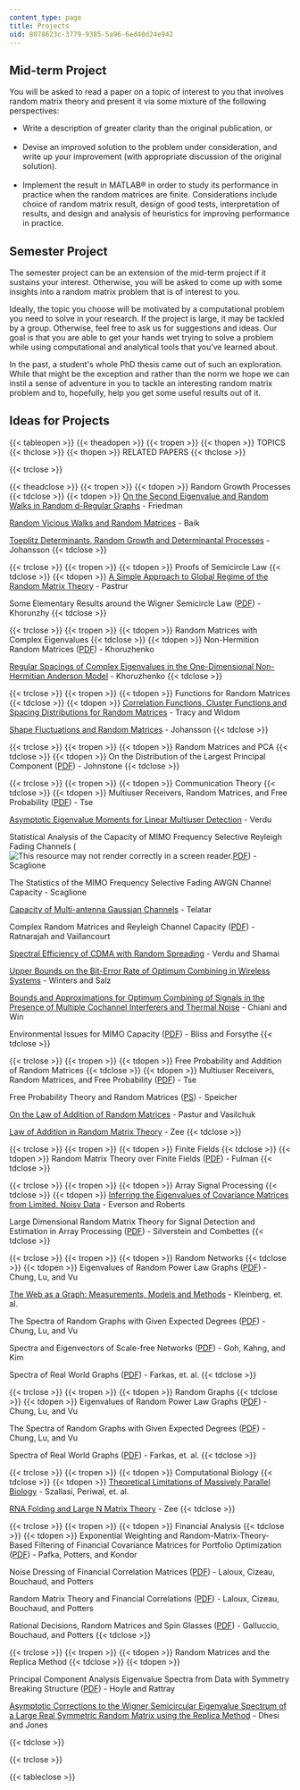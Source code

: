 ```yaml
---
content_type: page
title: Projects
uid: 8078623c-3779-9385-5a96-6ed40d24e942
---
```


Mid-term Project
----------------

You will be asked to read a paper on a topic of interest to you that involves random matrix theory and present it via some mixture of the following perspectives:

*   Write a description of greater clarity than the original publication, or  
     
*   Devise an improved solution to the problem under consideration, and write up your improvement (with appropriate discussion of the original solution).  
     
*   Implement the result in MATLAB® in order to study its performance in practice when the random matrices are finite. Considerations include choice of random matrix result, design of good tests, interpretation of results, and design and analysis of heuristics for improving performance in practice.

Semester Project
----------------

The semester project can be an extension of the mid-term project if it sustains your interest. Otherwise, you will be asked to come up with some insights into a random matrix problem that is of interest to you.

Ideally, the topic you choose will be motivated by a computational problem you need to solve in your research. If the project is large, it may be tackled by a group. Otherwise, feel free to ask us for suggestions and ideas. Our goal is that you are able to get your hands wet trying to solve a problem while using computational and analytical tools that you’ve learned about.

In the past, a student's whole PhD thesis came out of such an exploration. While that might be the exception and rather than the norm we hope we can instil a sense of adventure in you to tackle an interesting random matrix problem and to, hopefully, help you get some useful results out of it.

Ideas for Projects
------------------

{{< tableopen >}}
{{< theadopen >}}
{{< tropen >}}
{{< thopen >}}
TOPICS
{{< thclose >}}
{{< thopen >}}
RELATED PAPERS
{{< thclose >}}

{{< trclose >}}

{{< theadclose >}}
{{< tropen >}}
{{< tdopen >}}
Random Growth Processes
{{< tdclose >}}
{{< tdopen >}}
[On the Second Eigenvalue and Random Walks in Random d-Regular Graphs](http://citeseerx.ist.psu.edu/viewdoc/summary?doi=10.1.1.27.8473) - Friedman  
  
[Random Vicious Walks and Random Matrices](http://academic.research.microsoft.com/Publication/100454/random-vicious-walks-and-random-matrices) - Baik  
  
[Toeplitz Determinants, Random Growth and Determinantal Processes](http://de.arxiv.org/abs/math.PR/0304368) - Johansson
{{< tdclose >}}

{{< trclose >}}
{{< tropen >}}
{{< tdopen >}}
Proofs of Semicircle Law
{{< tdclose >}}
{{< tdopen >}}
[A Simple Approach to Global Regime of the Random Matrix Theory](http://citeseerx.ist.psu.edu/viewdoc/summary?doi=10.1.1.41.1209) - Pastrur  
  
Some Elementary Results around the Wigner Semicircle Law ([PDF](https://bibos.math.uni-bielefeld.de/preprints/01-03-035.pdf)) - Khorunzhy
{{< tdclose >}}

{{< trclose >}}
{{< tropen >}}
{{< tdopen >}}
Random Matrices with Complex Eigenvalues
{{< tdclose >}}
{{< tdopen >}}
Non-Hermition Random Matrices ([PDF](http://www.maths.qmw.ac.uk/~boris/diabl.pdf)) - Khoruzhenko  
  
[Regular Spacings of Complex Eigenvalues in the One-Dimensional Non-Hermitian Anderson Model](http://www.maths.qmul.ac.uk/~boris/spacings.html) - Khoruzhenko
{{< tdclose >}}

{{< trclose >}}
{{< tropen >}}
{{< tdopen >}}
Functions for Random Matrices
{{< tdclose >}}
{{< tdopen >}}
[Correlation Functions, Cluster Functions and Spacing Distributions for Random Matrices](http://de.arxiv.org/abs/solv-int/9804004) - Tracy and Widom  
  
[Shape Fluctuations and Random Matrices](http://link.springer.com/article/10.1007%2Fs002200050027) - Johansson
{{< tdclose >}}

{{< trclose >}}
{{< tropen >}}
{{< tdopen >}}
Random Matrices and PCA
{{< tdclose >}}
{{< tdopen >}}
On the Distribution of the Largest Principal Component ([PDF](https://projecteuclid.org/euclid.aos/1009210544)) - Johnstone
{{< tdclose >}}

{{< trclose >}}
{{< tropen >}}
{{< tdopen >}}
Communication Theory
{{< tdclose >}}
{{< tdopen >}}
Multiuser Receivers, Random Matrices, and Free Probability ([PDF](http://www.cmap.polytechnique.fr/IMG/pdf/Tse.pdf)) - Tse  
  
[Asymptotic Eigenvalue Moments for Linear Multiuser Detection](http://web.mit.edu/18.325/www/asymptotic-eigenvalue-moments-for.pdf) - Verdu  
  
Statistical Analysis of the Capacity of MIMO Frequency Selective Reyleigh Fading Channels (![This resource may not render correctly in a screen reader.](/images/inacessible.gif)[PDF](https://pdfs.semanticscholar.org/cfbf/48a5c3da40bbafc669c752baddf96c7ce90b.pdf)) - Scaglione  
  
The Statistics of the MIMO Frequency Selective Fading AWGN Channel Capacity - Scaglione  
  
[Capacity of Multi-antenna Gaussian Channels](https://dx.doi.org/10.1002/ett.4460100604) - Telatar  
  
Complex Random Matrices and Reyleigh Channel Capacity ([PDF](http://www.ims.cuhk.edu.hk/~cis/2003.2/cisfinal119.pdf)) - Ratnarajah and Vaillancourt  
  
[Spectral Efficiency of CDMA with Random Spreading](https://ieeexplore.ieee.org/document/749007) - Verdu and Shamai  
  
[Upper Bounds on the Bit-Error Rate of Optimum Combining in Wireless Systems](http://ieeexplore.ieee.org/search/freesrchabstract.jsp?tp=&arnumber=345230&queryText%3DUpper+Bounds+on+the+Bit-Error+Rate+of+Optimum+Combining+in+Wireless+Systems%26openedRefinements%3D*%26searchField%3DSearch+All) - Winters and Salz  
  
[Bounds and Approximations for Optimum Combining of Signals in the Presence of Multiple Cochannel Interferers and Thermal Noise](https://ieeexplore.ieee.org/document/1190768) - Chiani and Win  
  
Environmental Issues for MIMO Capacity ([PDF](http://www.eecs.umich.edu/~hero/Preprints/bliss_tsp02.pdf)) - Bliss and Forsythe
{{< tdclose >}}

{{< trclose >}}
{{< tropen >}}
{{< tdopen >}}
Free Probability and Addition of Random Matrices
{{< tdclose >}}
{{< tdopen >}}
Multiuser Receivers, Random Matrices, and Free Probability ([PDF](http://www.eecs.berkeley.edu/~dtse/free.pdf)) - Tse  
  
Free Probability Theory and Random Matrices ([PS](http://www.mast.queensu.ca/~speicher/papers/Peters.ps)) - Speicher  
  
[On the Law of Addition of Random Matrices](http://de.arxiv.org/abs/math-ph/0003043) - Pastur and Vasilchuk  
  
[Law of Addition in Random Matrix Theory](http://de.arxiv.org/abs/cond-mat/9602146) - Zee
{{< tdclose >}}

{{< trclose >}}
{{< tropen >}}
{{< tdopen >}}
Finite Fields
{{< tdclose >}}
{{< tdopen >}}
Random Matrix Theory over Finite Fields ([PDF](http://www.ams.org/bull/2002-39-01/S0273-0979-01-00920-X/S0273-0979-01-00920-X.pdf)) - Fulman
{{< tdclose >}}

{{< trclose >}}
{{< tropen >}}
{{< tdopen >}}
Array Signal Processing
{{< tdclose >}}
{{< tdopen >}}
[Inferring the Eigenvalues of Covariance Matrices from Limited, Noisy Data](http://citeseer.ist.psu.edu/everson99inferring.html) - Everson and Roberts  
  
Large Dimensional Random Matrix Theory for Signal Detection and Estimation in Array Processing ([PDF](https://www.researchgate.net/publication/3531380_Large_dimensional_random_matrix_theory_for_signal_detection_and_estimation_in_array_processing)) - Silverstein and Combettes
{{< tdclose >}}

{{< trclose >}}
{{< tropen >}}
{{< tdopen >}}
Random Networks
{{< tdclose >}}
{{< tdopen >}}
Eigenvalues of Random Power Law Graphs ([PDF](http://www.math.ucsd.edu/~fan/wp/eigen.pdf)) - Chung, Lu, and Vu  
  
[The Web as a Graph: Measurements, Models and Methods](http://web.mit.edu/18.325/www/kleinberg99web.pdf) - Kleinberg, et. al.  
  
The Spectra of Random Graphs with Given Expected Degrees ([PDF](http://www.math.ucsd.edu/~fan/wp/specp.pdf)) - Chung, Lu, and Vu  
  
Spectra and Eigenvectors of Scale-free Networks ([PDF](https://arxiv.org/abs/cond-mat/0103337)) - Goh, Kahng, and Kim  
  
Spectra of Real World Graphs ([PDF](http://angel.elte.hu/lanczos/pdf/spectra.pdf)) - Farkas, et. al.
{{< tdclose >}}

{{< trclose >}}
{{< tropen >}}
{{< tdopen >}}
Random Graphs
{{< tdclose >}}
{{< tdopen >}}
Eigenvalues of Random Power Law Graphs ([PDF](http://www.math.ucsd.edu/~fan/wp/eigen.pdf)) - Chung, Lu, and Vu  
  
The Spectra of Random Graphs with Given Expected Degrees ([PDF](http://www.math.ucsd.edu/~fan/wp/specp.pdf)) - Chung, Lu, and Vu  
  
Spectra of Real World Graphs ([PDF](http://angel.elte.hu/lanczos/pdf/spectra.pdf)) - Farkas, et. al.
{{< tdclose >}}

{{< trclose >}}
{{< tropen >}}
{{< tdopen >}}
Computational Biology
{{< tdclose >}}
{{< tdopen >}}
[Theoretical Limitations of Massively Parallel Biology](http://slideplayer.com/slide/5222574/) - Szallasi, Periwal, et. al.  
  
[RNA Folding and Large N Matrix Theory](http://academic.research.microsoft.com/Publication/11863641/rna-folding-and-large-n-matrix-theory) - Zee
{{< tdclose >}}

{{< trclose >}}
{{< tropen >}}
{{< tdopen >}}
Financial Analysis
{{< tdclose >}}
{{< tdopen >}}
Exponential Weighting and Random-Matrix-Theory-Based Filtering of Financial Covariance Matrices for Portfolio Optimization ([PDF](http://arxiv.org/pdf/cond-mat/0402573.pdf)) - Pafka, Potters, and Kondor  
  
Noise Dressing of Financial Correlation Matrices ([PDF](http://arxiv.org/pdf/cond-mat/9810255.pdf)) - Laloux, Cizeau, Bouchaud, and Potters  
  
Random Matrix Theory and Financial Correlations ([PDF](http://math.nyu.edu/faculty/avellane/LalouxPCA.pdf)) - Laloux, Cizeau, Bouchaud, and Potters  
  
Rational Decisions, Random Matrices and Spin Glasses ([PDF](http://web.mit.edu/18.325/www/rmt_finance4.pdf)) - Galluccio, Bouchaud, and Potters
{{< tdclose >}}

{{< trclose >}}
{{< tropen >}}
{{< tdopen >}}
Random Matrices and the Replica Method
{{< tdclose >}}
{{< tdopen >}}


Principal Component Analysis Eigenvalue Spectra from Data with Symmetry Breaking Structure ([PDF](https://pdfs.semanticscholar.org/ffee/e844427bbee931b6f6c3abb8f9f0849de00c.pdf)) - Hoyle and Rattray  
  
[Asymptotic Corrections to the Wigner Semicircular Eigenvalue Spectrum of a Large Real Symmetric Random Matrix using the Replica Method](https://iopscience.iop.org/article/10.1088/0305-4470/23/23/029) - Dhesi and Jones


{{< tdclose >}}

{{< trclose >}}

{{< tableclose >}}
